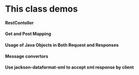 # This class demos

#### RestContoller
#### Get and Post Mapping
#### Usage of Java Objects in Both Request and Responses
#### Message convertors
#### Use jackson-dataformat-xml to accept xml response by client
